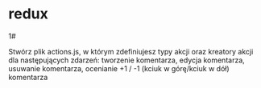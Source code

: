 # redux
1#

Stwórz plik actions.js, w którym zdefiniujesz typy akcji oraz kreatory akcji dla następujących zdarzeń:
tworzenie komentarza,
edycja komentarza,
usuwanie komentarza,
ocenianie +1 / -1 (kciuk w górę/kciuk w dół) komentarza

